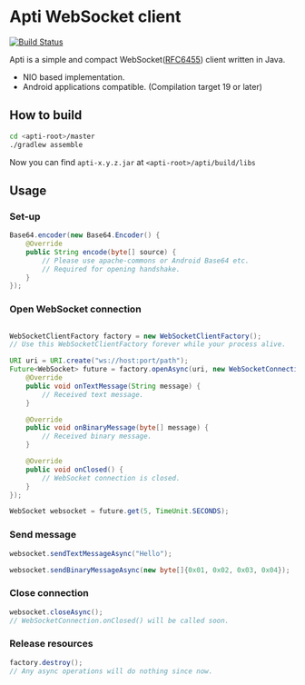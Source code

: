 Apti WebSocket client
=====
[![Build Status](https://travis-ci.org/kazyx/apti.svg?branch=master)](https://travis-ci.org/kazyx/apti)

Apti is a simple and compact WebSocket([RFC6455](http://tools.ietf.org/html/rfc6455)) client written in Java.

- NIO based implementation.
- Android applications compatible. (Compilation target 19 or later)

## How to build
```bash
cd <apti-root>/master
./gradlew assemble
```
Now you can find `apti-x.y.z.jar` at `<apti-root>/apti/build/libs`

## Usage

### Set-up
```java
Base64.encoder(new Base64.Encoder() {
    @Override
    public String encode(byte[] source) {
        // Please use apache-commons or Android Base64 etc.
        // Required for opening handshake.
    }
});
```

### Open WebSocket connection
```java

WebSocketClientFactory factory = new WebSocketClientFactory();
// Use this WebSocketClientFactory forever while your process alive.

URI uri = URI.create("ws://host:port/path");
Future<WebSocket> future = factory.openAsync(uri, new WebSocketConnection() {
    @Override
    public void onTextMessage(String message) {
        // Received text message.
    }

    @Override
    public void onBinaryMessage(byte[] message) {
        // Received binary message.
    }

    @Override
    public void onClosed() {
        // WebSocket connection is closed.
    }
});

WebSocket websocket = future.get(5, TimeUnit.SECONDS);
```

### Send message
```java
websocket.sendTextMessageAsync("Hello");
```
```java
websocket.sendBinaryMessageAsync(new byte[]{0x01, 0x02, 0x03, 0x04});
```

### Close connection
```java
websocket.closeAsync();
// WebSocketConnection.onClosed() will be called soon.
```

### Release resources
```java
factory.destroy();
// Any async operations will do nothing since now.
```
